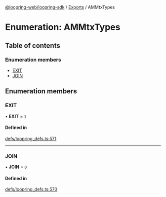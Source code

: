 [@loopring-web/loopring-sdk](../README.md) / [Exports](../modules.md) / AMMtxTypes

# Enumeration: AMMtxTypes

## Table of contents

### Enumeration members

- [EXIT](AMMtxTypes.md#exit)
- [JOIN](AMMtxTypes.md#join)

## Enumeration members

### EXIT

• **EXIT** = `1`

#### Defined in

[defs/loopring_defs.ts:571](https://github.com/Loopring/loopring_sdk/blob/1b21a8d/src/defs/loopring_defs.ts#L571)

___

### JOIN

• **JOIN** = `0`

#### Defined in

[defs/loopring_defs.ts:570](https://github.com/Loopring/loopring_sdk/blob/1b21a8d/src/defs/loopring_defs.ts#L570)
